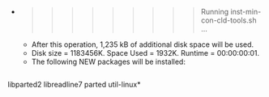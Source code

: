 * >>>>>>>>> Running inst-min-con-cld-tools.sh ...
  * After this operation, 1,235 kB of additional disk space will be used.
  * Disk size = 1183456K. Space Used = 1932K. Runtime = 00:00:00:01.
  * The following NEW packages will be installed:
  ```bash
libparted2 libreadline7 parted util-linux*
  ```
